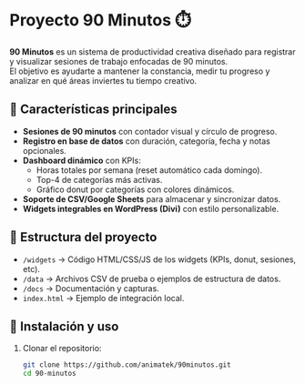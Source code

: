 # Proyecto 90 Minutos ⏱️

**90 Minutos** es un sistema de productividad creativa diseñado para registrar y visualizar sesiones de trabajo enfocadas de 90 minutos.  
El objetivo es ayudarte a mantener la constancia, medir tu progreso y analizar en qué áreas inviertes tu tiempo creativo.  

## 🚀 Características principales

- **Sesiones de 90 minutos** con contador visual y círculo de progreso.  
- **Registro en base de datos** con duración, categoría, fecha y notas opcionales.  
- **Dashboard dinámico** con KPIs:
  - Horas totales por semana (reset automático cada domingo).  
  - Top-4 de categorías más activas.  
  - Gráfico donut por categorías con colores dinámicos.  
- **Soporte de CSV/Google Sheets** para almacenar y sincronizar datos.  
- **Widgets integrables en WordPress (Divi)** con estilo personalizable.  

## 📂 Estructura del proyecto

- `/widgets` → Código HTML/CSS/JS de los widgets (KPIs, donut, sesiones, etc).  
- `/data` → Archivos CSV de prueba o ejemplos de estructura de datos.  
- `/docs` → Documentación y capturas.  
- `index.html` → Ejemplo de integración local.  

## 🔧 Instalación y uso

1. Clonar el repositorio:  
   ```bash
   git clone https://github.com/animatek/90minutos.git
   cd 90-minutos
